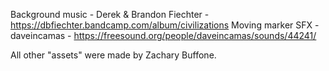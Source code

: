 Background music - Derek & Brandon Fiechter - https://dbfiechter.bandcamp.com/album/civilizations
Moving marker SFX - daveincamas - https://freesound.org/people/daveincamas/sounds/44241/

All other "assets" were made by Zachary Buffone.
